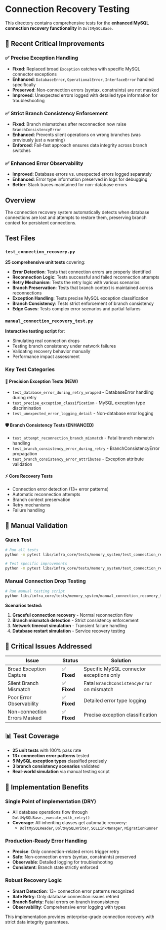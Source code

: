 # Connection Recovery Testing

This directory contains comprehensive tests for the **enhanced MySQL connection recovery functionality** in `DoltMySQLBase`.

## 🎯 Recent Critical Improvements

### ✅ **Precise Exception Handling** 
- **Fixed**: Replaced broad `Exception` catches with specific MySQL connector exceptions
- **Enhanced**: `DatabaseError`, `OperationalError`, `InterfaceError` handled specifically
- **Preserved**: Non-connection errors (syntax, constraints) are not masked
- **Improved**: Unexpected errors logged with detailed type information for troubleshooting

### ✅ **Strict Branch Consistency Enforcement**
- **Fixed**: Branch mismatches after reconnection now raise `BranchConsistencyError`
- **Enhanced**: Prevents silent operations on wrong branches (was previously just a warning)
- **Enforced**: Fail-fast approach ensures data integrity across branch switches

### ✅ **Enhanced Error Observability**
- **Improved**: Database errors vs. unexpected errors logged separately
- **Enhanced**: Error type information preserved in logs for debugging
- **Better**: Stack traces maintained for non-database errors

## Overview

The connection recovery system automatically detects when database connections are lost and attempts to restore them, preserving branch context for persistent connections.

## Test Files

### `test_connection_recovery.py`
**25 comprehensive unit tests** covering:

- **Error Detection**: Tests that connection errors are properly identified
- **Reconnection Logic**: Tests successful and failed reconnection attempts  
- **Retry Mechanism**: Tests the retry logic with various scenarios
- **Branch Preservation**: Tests that branch context is maintained across reconnections
- **Exception Handling**: Tests precise MySQL exception classification
- **Branch Consistency**: Tests strict enforcement of branch consistency
- **Edge Cases**: Tests complex error scenarios and partial failures

### `manual_connection_recovery_test.py`
**Interactive testing script** for:

- Simulating real connection drops
- Testing branch consistency under network failures
- Validating recovery behavior manually
- Performance impact assessment

### Key Test Categories

#### 🔬 **Precision Exception Tests** (NEW)
- `test_database_error_during_retry_wrapped` - DatabaseError handling during retry
- `test_precise_exception_classification` - MySQL exception type discrimination  
- `test_unexpected_error_logging_detail` - Non-database error logging

#### 🛡️ **Branch Consistency Tests** (ENHANCED)
- `test_attempt_reconnection_branch_mismatch` - Fatal branch mismatch handling
- `test_branch_consistency_error_during_retry` - BranchConsistencyError propagation
- `test_branch_consistency_error_attributes` - Exception attribute validation

#### ⚡ **Core Recovery Tests**
- Connection error detection (13+ error patterns)
- Automatic reconnection attempts
- Branch context preservation
- Retry mechanisms
- Failure handling

## 🚀 Manual Validation

### Quick Test
```bash
# Run all tests
python -m pytest libs/infra_core/tests/memory_system/test_connection_recovery.py -v

# Test specific improvements
python -m pytest libs/infra_core/tests/memory_system/test_connection_recovery.py::TestNewExceptionHandling -v
```

### Manual Connection Drop Testing
```bash
# Run manual testing script
python libs/infra_core/tests/memory_system/manual_connection_recovery_test.py
```

**Scenarios tested:**
1. **Graceful connection recovery** - Normal reconnection flow
2. **Branch mismatch detection** - Strict consistency enforcement  
3. **Network timeout simulation** - Transient failure handling
4. **Database restart simulation** - Service recovery testing

## 🎯 **Critical Issues Addressed**

| Issue | Status | Solution |
|-------|--------|----------|
| Broad Exception Capture | ✅ **Fixed** | Specific MySQL connector exceptions only |
| Silent Branch Mismatch | ✅ **Fixed** | Fatal `BranchConsistencyError` on mismatch |
| Poor Error Observability | ✅ **Fixed** | Detailed error type logging |
| Non-connection Errors Masked | ✅ **Fixed** | Precise exception classification |

## 📊 **Test Coverage**

- **25 unit tests** with 100% pass rate
- **13+ connection error patterns** tested
- **5 MySQL exception types** classified precisely
- **3 branch consistency scenarios** validated
- **Real-world simulation** via manual testing script

## 🔧 **Implementation Benefits**

### **Single Point of Implementation (DRY)**
- All database operations flow through `DoltMySQLBase._execute_with_retry()`
- **Coverage**: All inheriting classes get automatic recovery:
  - `DoltMySQLReader`, `DoltMySQLWriter`, `SQLLinkManager`, `MigrationRunner`

### **Production-Ready Error Handling**
- **Precise**: Only connection-related errors trigger retry
- **Safe**: Non-connection errors (syntax, constraints) preserved
- **Observable**: Detailed logging for troubleshooting
- **Consistent**: Branch state strictly enforced

### **Robust Recovery Logic** 
- **Smart Detection**: 13+ connection error patterns recognized
- **Safe Retry**: Only database connection issues retried
- **Branch Safety**: Fatal errors on branch inconsistency
- **Observability**: Comprehensive error logging with types

This implementation provides enterprise-grade connection recovery with strict data integrity guarantees. 